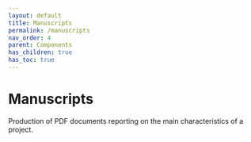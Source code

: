 ```yaml
---
layout: default
title: Manuscripts
permalink: /manuscripts
nav_order: 4
parent: Components
has_children: true
has_toc: true
---
```


# Manuscripts

Production of PDF documents reporting on the main characteristics of a
project.
